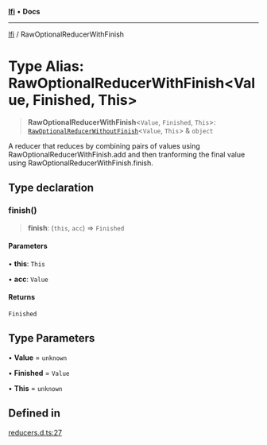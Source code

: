 [**lfi**](../readme.md) • **Docs**

***

[lfi](../globals.md) / RawOptionalReducerWithFinish

# Type Alias: RawOptionalReducerWithFinish\<Value, Finished, This\>

> **RawOptionalReducerWithFinish**\<`Value`, `Finished`, `This`\>: [`RawOptionalReducerWithoutFinish`](RawOptionalReducerWithoutFinish.md)\<`Value`, `This`\> & `object`

A reducer that reduces by combining pairs of values using
RawOptionalReducerWithFinish.add and then tranforming the final value
using RawOptionalReducerWithFinish.finish.

## Type declaration

### finish()

> **finish**: (`this`, `acc`) => `Finished`

#### Parameters

• **this**: `This`

• **acc**: `Value`

#### Returns

`Finished`

## Type Parameters

• **Value** = `unknown`

• **Finished** = `Value`

• **This** = `unknown`

## Defined in

[reducers.d.ts:27](https://github.com/TomerAberbach/lfi/blob/a3eb3a94b2928b5200a7bcd0a14fdc70f0cb5947/src/operations/reducers.d.ts#L27)

